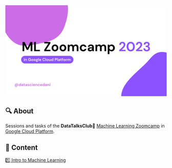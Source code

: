 <img src="assets/auxiliary-images/covers/cover-readme.png">

## 🔍 About


Sessions and tasks of the **DataTalksClub💬** [Machine Learning Zoomcamp](https://github.com/DataTalksClub/machine-learning-zoomcamp) in [Google Cloud Platform](https://console.cloud.google.com).


## 🚀 Content

[1️⃣ Intro to Machine Learning](nbs/00_intro.ipynb)
